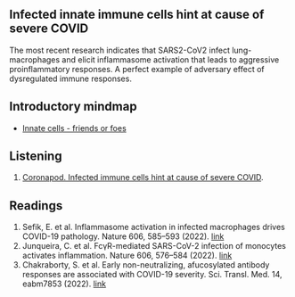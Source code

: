 ## Infected innate immune cells hint at cause of severe COVID

The most recent research indicates that SARS2-CoV2 infect lung-macrophages and elicit inflammasome activation that leads to aggressive proinflammatory responses. A perfect example of adversary effect of dysregulated immune responses.

## Introductory mindmap 
- [Innate cells - friends or foes](https://gmhhope.github.io/fall-postbacc-journal-club-2022/mindmap/JC_2/innate%20cells%20-%20friend%20or%20foe/index.html)

## Listening
1. [Coronapod. Infected immune cells hint at cause of severe COVID](https://www.nature.com/articles/d41586-022-01086-3).

## Readings
1. Sefik, E. et al. Inflammasome activation in infected macrophages drives COVID-19 pathology. Nature 606, 585–593 (2022). [link](https://www.nature.com/articles/s41586-022-04802-1)
2. Junqueira, C. et al. FcγR-mediated SARS-CoV-2 infection of monocytes activates inflammation. Nature 606, 576–584 (2022). [link](https://www.nature.com/articles/s41586-022-04702-4)
3. Chakraborty, S. et al. Early non-neutralizing, afucosylated antibody responses are associated with COVID-19 severity. Sci. Transl. Med. 14, eabm7853 (2022). [link](https://www.science.org/doi/10.1126/scitranslmed.abm7853)

